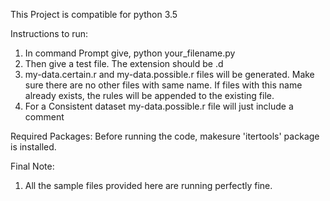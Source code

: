 This Project is compatible for python 3.5

Instructions to run:
1) In command Prompt give, python your_filename.py
2) Then give a test file. The extension should be .d
3) my-data.certain.r and my-data.possible.r files will be generated.
   Make sure there are no other files with same name. If files with this name already exists,
   the rules will be appended to the existing file.
4) For a Consistent dataset my-data.possible.r file will just include a comment

Required Packages:
Before running the code, makesure 'itertools' package is installed.

Final Note:
1) All the sample files provided here are running perfectly fine.
